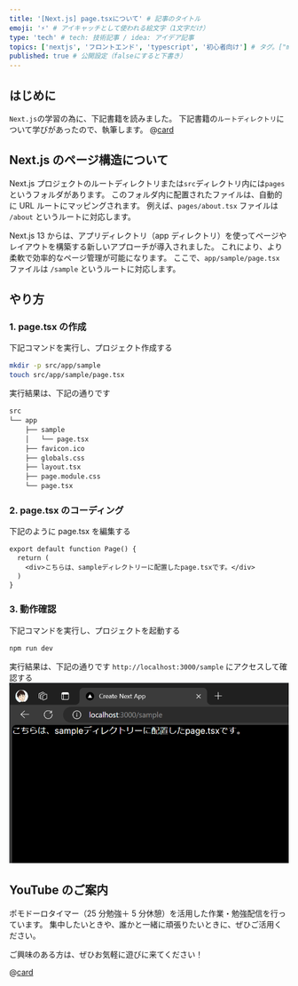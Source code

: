 ```yaml
---
title: '[Next.js] page.tsxについて' # 記事のタイトル
emoji: '⚡' # アイキャッチとして使われる絵文字（1文字だけ）
type: 'tech' # tech: 技術記事 / idea: アイデア記事
topics: ['nextjs', 'フロントエンド', 'typescript', '初心者向け'] # タグ。["markdown", "rust", "aws"]のように指定する
published: true # 公開設定（falseにすると下書き）
---
```


## はじめに

`Next.js`の学習の為に、下記書籍を読みました。
下記書籍の`ルートディレクトリ`について学びがあったので、執筆します。
@[card](https://gihyo.jp/book/2024/978-4-297-14061-8)

## Next.js のページ構造について

Next.js プロジェクトのルートディレクトリまたは`src`ディレクトリ内には`pages`というフォルダがあります。
このフォルダ内に配置されたファイルは、自動的に URL ルートにマッピングされます。
例えば、`pages/about.tsx` ファイルは `/about` というルートに対応します。

Next.js 13 からは、アプリディレクトリ（app ディレクトリ）を使ってページやレイアウトを構築する新しいアプローチが導入されました。
これにより、より柔軟で効率的なページ管理が可能になります。
ここで、`app/sample/page.tsx` ファイルは `/sample` というルートに対応します。

## やり方

### 1. page.tsx の作成

下記コマンドを実行し、プロジェクト作成する

```bash
mkdir -p src/app/sample
touch src/app/sample/page.tsx
```

実行結果は、下記の通りです

```bash
src
└── app
    ├── sample
    │   └── page.tsx
    ├── favicon.ico
    ├── globals.css
    ├── layout.tsx
    ├── page.module.css
    └── page.tsx
```

### 2. page.tsx のコーディング

下記のように page.tsx を編集する

```tsx:src/app/sample/page.tsx
export default function Page() {
  return (
    <div>こちらは、sampleディレクトリーに配置したpage.tsxです。</div>
  )
}
```

### 3. 動作確認

下記コマンドを実行し、プロジェクトを起動する

```bash
npm run dev
```

実行結果は、下記の通りです
`http://localhost:3000/sample` にアクセスして確認する
![next-js-page](/images/articles/nextjs-page-tsx/next-js-page.png)

## YouTube のご案内

ポモドーロタイマー（25 分勉強＋ 5 分休憩）を活用した作業・勉強配信を行っています。
集中したいときや、誰かと一緒に頑張りたいときに、ぜひご活用ください。

ご興味のある方は、ぜひお気軽に遊びに来てください！

@[card](https://www.youtube.com/@aew2sbee)
